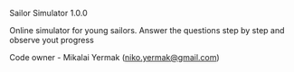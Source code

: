 Sailor Simulator 1.0.0

Online simulator for young sailors. Answer the questions step by step and observe yout progress

Code owner - Mikalai Yermak (niko.yermak@gmail.com)
